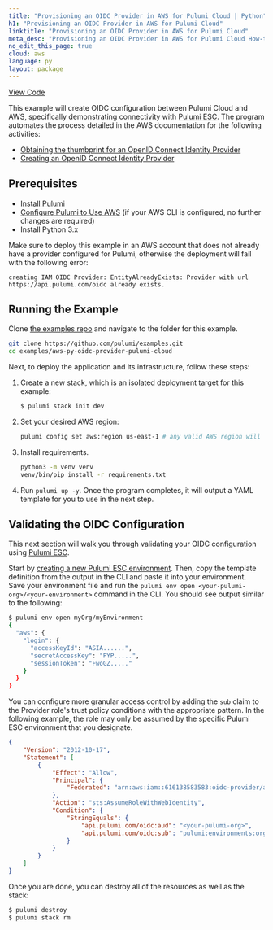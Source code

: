 ```yaml
---
title: "Provisioning an OIDC Provider in AWS for Pulumi Cloud | Python"
h1: "Provisioning an OIDC Provider in AWS for Pulumi Cloud"
linktitle: "Provisioning an OIDC Provider in AWS for Pulumi Cloud"
meta_desc: "Provisioning an OIDC Provider in AWS for Pulumi Cloud How-to Guide using Python"
no_edit_this_page: true
cloud: aws
language: py
layout: package
---
```


<!-- WARNING: this page was generated by a tool. Do not edit it by hand. -->
<!-- To change it, please see https://github.com/pulumi/docs/tree/master/tools/mktutorial. -->

<p class="mb-4 flex">
    <a class="flex flex-wrap items-center rounded-md font-display text-lg text-white bg-blue-600 border-2 border-blue-600 px-2 mr-2 whitespace-no-wrap hover:text-white" style="height: 45px;" href="https://github.com/pulumi/examples/tree/master/aws-py-oidc-provider-pulumi-cloud" target="_blank">
        <span><i class="fab fa-github pr-2"></i> View Code</span>
    </a>
</p>


This example will create OIDC configuration between Pulumi Cloud and AWS, specifically demonstrating connectivity with [Pulumi ESC](https://www.pulumi.com/docs/pulumi-cloud/esc/). The program automates the process detailed in the AWS documentation for the following activities:

- [Obtaining the thumbprint for an OpenID Connect Identity Provider](https://docs.aws.amazon.com/IAM/latest/UserGuide/id_roles_providers_create_oidc_verify-thumbprint.html)
- [Creating an OpenID Connect Identity Provider](https://docs.aws.amazon.com/IAM/latest/UserGuide/id_roles_providers_create_oidc.html)

## Prerequisites

* [Install Pulumi](https://www.pulumi.com/docs/get-started/install/)
* [Configure Pulumi to Use AWS](https://www.pulumi.com/docs/intro/cloud-providers/aws/setup/) (if your AWS CLI is configured, no further changes are required)
* Install Python 3.x

Make sure to deploy this example in an AWS account that does not already have a provider configured for Pulumi, otherwise the deployment will fail with the following error:

`creating IAM OIDC Provider: EntityAlreadyExists: Provider with url https://api.pulumi.com/oidc already exists.`

## Running the Example

Clone [the examples repo](https://github.com/pulumi/examples) and navigate to the folder for this example.

```bash
git clone https://github.com/pulumi/examples.git
cd examples/aws-py-oidc-provider-pulumi-cloud
```

Next, to deploy the application and its infrastructure, follow these steps:

1. Create a new stack, which is an isolated deployment target for this example:

    ```bash
    $ pulumi stack init dev
    ```

1. Set your desired AWS region:

    ```bash
    pulumi config set aws:region us-east-1 # any valid AWS region will work
    ```

1. Install requirements.

    ```bash
    python3 -m venv venv
    venv/bin/pip install -r requirements.txt
    ```

1. Run `pulumi up -y`. Once the program completes, it will output a YAML template for you to use in the next step.

## Validating the OIDC Configuration

This next section will walk you through validating your OIDC configuration using [Pulumi ESC](https://www.pulumi.com/docs/pulumi-cloud/esc/).

Start by [creating a new Pulumi ESC environment](https://www.pulumi.com/docs/pulumi-cloud/esc/get-started/#create-an-environment). Then, copy the template definition from the output in the CLI and paste it into your environment. Save your environment file and run the `pulumi env open <your-pulumi-org>/<your-environment>` command in the CLI. You should see output similar to the following:

```bash
$ pulumi env open myOrg/myEnvironment
{
  "aws": {
    "login": {
      "accessKeyId": "ASIA......",
      "secretAccessKey": "PYP.....",
      "sessionToken": "FwoGZ....."
    }
  }
}
```

You can configure more granular access control by adding the `sub` claim to the Provider role's trust policy conditions with the appropriate pattern. In the following example, the role may only be assumed by the specific Pulumi ESC environment that you designate.

```json
{
    "Version": "2012-10-17",
    "Statement": [
        {
            "Effect": "Allow",
            "Principal": {
                "Federated": "arn:aws:iam::616138583583:oidc-provider/api.pulumi.com/oidc"
            },
            "Action": "sts:AssumeRoleWithWebIdentity",
            "Condition": {
                "StringEquals": {
                    "api.pulumi.com/oidc:aud": "<your-pulumi-org>",
                    "api.pulumi.com/oidc:sub": "pulumi:environments:org:<your-pulumi-org>:env:<your-environment-name>"
                }
            }
        }
    ]
}
```
Once you are done, you can destroy all of the resources as well as the stack:

```bash
$ pulumi destroy
$ pulumi stack rm
```


